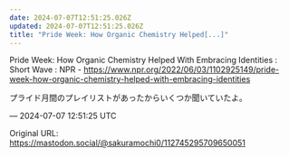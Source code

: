```yaml
---
date: 2024-07-07T12:51:25.026Z
updated: 2024-07-07T12:51:25.026Z
title: "Pride Week: How Organic Chemistry Helped[...]"
---
```


<p>Pride Week: How Organic Chemistry Helped With Embracing Identities : Short Wave : NPR - <a href="https://www.npr.org/2022/06/03/1102925149/pride-week-how-organic-chemistry-helped-with-embracing-identities" target="_blank" rel="nofollow noopener" translate="no"><span class="invisible">https://www.</span><span class="ellipsis">npr.org/2022/06/03/1102925149/</span><span class="invisible">pride-week-how-organic-chemistry-helped-with-embracing-identities</span></a></p><p>プライド月間のプレイリストがあったからいくつか聞いていたよ。</p>

&mdash; 2024-07-07 12:51:25 UTC

Original URL: https://mastodon.social/@sakuramochi0/112745295709650051
